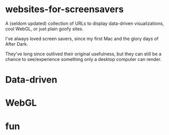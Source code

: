# websites-for-screensavers
 A (seldom updated) collection of URLs to display data-driven visualizations, cool WebGL, or just plain goofy sites.
 
 I've always loved screen savers, since my first Mac and the glory days of After Dark.
 
 They've long since outlived their original usefulness, but they can still be a chance to see/experience something only a desktop computer can render.
 
# Data-driven

# WebGL

# fun
